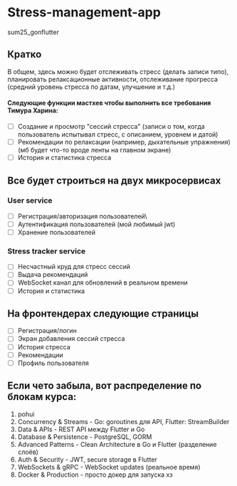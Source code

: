 # Stress-management-app
sum25_gonflutter

## Кратко
В общем, здесь можно будет отслеживать стресс (делать записи типо), планировать релаксационные активности, отслеживание прогресса (средний уровень стресса по датам, улучшение и т.д.)
#### Следующие функции мастхев чтобы выполнить все требования Тимура Харина:
- [ ] Создание и просмотр "сессий стресса" (записи о том, когда пользователь испытывал стресс, с описанием, уровнем и датой)
- [ ] Рекомендации по релаксации (например, дыхательные упражнения) (мб будет что-то вроде ленты на главном экране)
- [ ] История и статистика стресса

## Все будет строиться на двух микросервисах
### User service
- [ ] Регистрация/авторизация пользователей\
- [ ] Аутентификация пользователей (мой любимый jwt)
- [ ] Хранение пользователей

### Stress tracker service
- [ ] Несчастный круд для стресс сессий
- [ ] Выдача рекомендаций
- [ ] WebSocket канал для обновлений в реальном времени
- [ ] История и статистика

## На фронтендерах следующие страницы
- [ ] Регистрация/логин
- [ ] Экран добавления сессий стресса
- [ ] История стресса
- [ ] Рекомендации 
- [ ] Профиль пользователя

## Если чето забыла, вот распределение по блокам курса:
1. pohui
2. Concurrency & Streams - Go: goroutines для API, Flutter: StreamBuilder
3. Data & APIs - REST API между Flutter и Go
4. Database & Persistence - PostgreSQL, GORM
5. Advanced Patterns - Clean Architecture в Go и Flutter (разделение слоёв)
6. Auth & Security - JWT, secure storage в Flutter
7. WebSockets & gRPC - WebSocket updates (реальное время)
8. Docker & Production - просто докер для запуска хз

   
